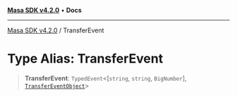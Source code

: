 [**Masa SDK v4.2.0**](../README.md) • **Docs**

***

[Masa SDK v4.2.0](../globals.md) / TransferEvent

# Type Alias: TransferEvent

> **TransferEvent**: `TypedEvent`\<[`string`, `string`, `BigNumber`], [`TransferEventObject`](../interfaces/TransferEventObject.md)\>
